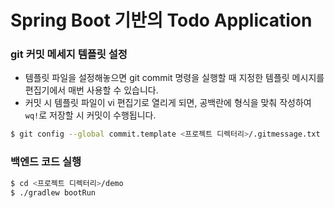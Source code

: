 # Spring Boot 기반의 Todo Application

### git 커밋 메세지 템플릿 설정

- 템플릿 파일을 설정해놓으면 git commit 명령을 실행할 때 지정한 템플릿 메시지를 편집기에서 매번 사용할 수 있습니다.
- 커밋 시 템플릿 파일이 vi 편집기로 열리게 되면, 공백란에 형식을 맞춰 작성하여 `wq!`로 저장할 시 커밋이 수행됩니다.

```bash
$ git config --global commit.template <프로젝트 디렉터리>/.gitmessage.txt
```

### 백엔드 코드 실행

```bash
$ cd <프로젝트 디렉터리>/demo
$ ./gradlew bootRun
```
